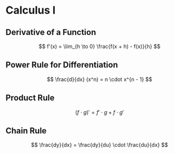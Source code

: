 # Calculus I

## Derivative of a Function

$$
f'(x) = \lim_{h \to 0} \frac{f(x + h) - f(x)}{h}
$$

## Power Rule for Differentiation

$$
\frac{d}{dx} (x^n) = n \cdot x^{n - 1}
$$

## Product Rule

$$
(f \cdot g)' = f' \cdot g + f \cdot g'
$$

## Chain Rule

$$
\frac{dy}{dx} = \frac{dy}{du} \cdot \frac{du}{dx}
$$
